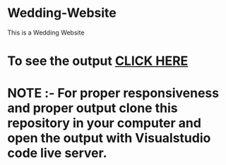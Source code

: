 # Wedding-Website
This is a Wedding Website
# To see the output [CLICK HERE](https://ashutoshvk18.github.io/Wedding-Website/)

# NOTE :- For proper responsiveness and proper output clone this repository in your computer and open the output with Visualstudio code live server.
